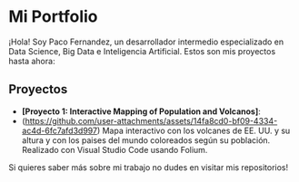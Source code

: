 # Mi Portfolio

¡Hola! Soy Paco Fernandez, un desarrollador intermedio especializado en Data Science, Big Data e Inteligencia Artificial.
Estos son mis proyectos hasta ahora:

## Proyectos

- **[Proyecto 1: Interactive Mapping of Population and Volcanos]**:
- (https://github.com/user-attachments/assets/14fa8cd0-bf09-4334-ac4d-6fc7afd3d997)
      Mapa interactivo con los volcanes de EE. UU. y su altura y con los paises del mundo coloreados según su población.
      Realizado con Visual Studio Code usando Folium.

Si quieres saber más sobre mi trabajo no dudes en visitar mis repositorios!

